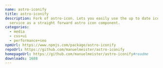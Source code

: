 ```yaml
---
name: astro-iconify
title: astro-iconify
description: Fork of astro-icon. Lets you easily use the up to date iconify
  service as a straight forward astro icon component.
categories:
  - media
  - css+ui
  - performance+seo
npmUrl: https://www.npmjs.com/package/astro-iconify
repoUrl: https://github.com/manuelmeister/astro-iconify
homepageUrl: https://github.com/manuelmeister/astro-iconify#readme
downloads: 1688
---
```

